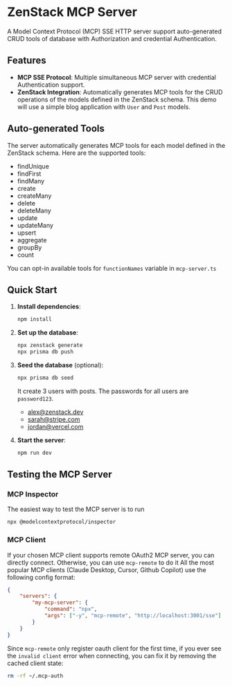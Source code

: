 # ZenStack MCP Server

A Model Context Protocol (MCP) SSE HTTP server support auto-generated CRUD tools of database with Authorization and credential Authentication.

## Features

-   **MCP SSE Protocol**: Multiple simultaneous MCP server with credential Authentication support.
-   **ZenStack Integration**: Automatically generates MCP tools for the CRUD operations of the models defined in the ZenStack schema. This demo will use a simple blog application with `User` and `Post` models.

## Auto-generated Tools

The server automatically generates MCP tools for each model defined in the ZenStack schema. Here are the supported tools:

-   findUnique
-   findFirst
-   findMany
-   create
-   createMany
-   delete
-   deleteMany
-   update
-   updateMany
-   upsert
-   aggregate
-   groupBy
-   count

You can opt-in available tools for `functionNames` variable in `mcp-server.ts`

## Quick Start

1. **Install dependencies**:

    ```bash
    npm install
    ```

2. **Set up the database**:

    ```bash
    npx zenstack generate
    npx prisma db push
    ```

3. **Seed the database** (optional):

    ```bash
    npx prisma db seed
    ```

    It create 3 users with posts. The passwords for all users are `password123`.

    - alex@zenstack.dev
    - sarah@stripe.com
    - jordan@vercel.com

4. **Start the server**:

    ```bash
    npm run dev
    ```

## Testing the MCP Server

### MCP Inspector

The easiest way to test the MCP server is to run

```bash
npx @modelcontextprotocol/inspector
```

### MCP Client

If your chosen MCP client supports remote OAuth2 MCP server, you can directly connect. Otherwise, you can use `mcp-remote` to do it
All the most popular MCP clients (Claude Desktop, Cursor, Github Copilot) use the following config format:

```json
{
    "servers": {
        "my-mcp-server": {
            "command": "npx",
            "args": ["-y", "mcp-remote", "http://localhost:3001/sse"]
        }
    }
}
```

Since `mcp-remote` only register oauth client for the first time, if you ever see the `invalid client` error when connecting, you can fix it by removing the cached client state:

```bash
rm -rf ~/.mcp-auth
```
